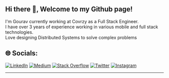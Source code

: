 ## Hi there 👋, Welcome to my Github page!
I'm Gourav currently working at Covrzy as a Full Stack Engineer.<br>I have over 3 years of experience working in various mobile and full stack technologies.<br>Love designing Distributed Systems to solve complex problems


## 🌐 Socials:
[![LinkedIn](https://img.shields.io/badge/LinkedIn-%230077B5.svg?logo=linkedin&logoColor=white)](https://linkedin.com/in/gouravbanerjee713) [![Medium](https://img.shields.io/badge/Medium-12100E?logo=medium&logoColor=white)](https://medium.com/@@banerjeec713) [![Stack Overflow](https://img.shields.io/badge/-Stackoverflow-FE7A16?logo=stack-overflow&logoColor=white)](https://stackoverflow.com/users/c713) [![Twitter](https://img.shields.io/badge/Twitter-%231DA1F2.svg?logo=Twitter&logoColor=white)](https://twitter.com/@GouravB19934231) [![Instagram](https://img.shields.io/badge/Instagram-%23E4405F.svg?logo=Instagram&logoColor=white)](https://instagram.com/@gbee_dev) 

---

<!-- Proudly created with GPRM ( https://gprm.itsvg.in ) -->

